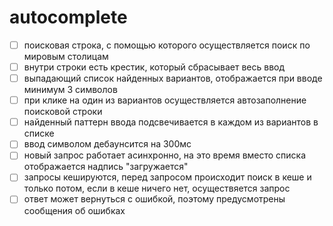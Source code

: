 # autocomplete

- [ ] поисковая строка, с помощью которого осуществляется поиск по мировым столицам
- [ ] внутри строки есть крестик, который сбрасывает весь ввод
- [ ] выпадающий список найденных вариантов, отображается при вводе минимум 3 символов
- [ ] при клике на один из вариантов осуществляется автозаполнение поисковой строки
- [ ] найденный паттерн ввода подсвечивается в каждом из вариантов в списке
- [ ] ввод символом дебаунсится на 300мс
- [ ] новый запрос работает асинхронно, на это время вместо списка отображается надпись "загружается"
- [ ] запросы кешируются, перед запросом происходит поиск в кеше и только потом, если в кеше ничего нет, осуществяется запрос
- [ ] ответ может вернуться с ошибкой, поэтому предусмотрены сообщения об ошибках
